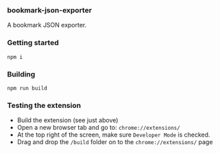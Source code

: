 ### bookmark-json-exporter
A bookmark JSON exporter.

### Getting started
```shell
npm i
```

### Building
```
npm run build
```

### Testing the extension
- Build the extension (see just above)
- Open a new browser tab and go to: `chrome://extensions/`
- At the top right of the screen, make sure `Developer Mode` is checked.
- Drag and drop the `/build` folder on to the `chrome://extensions/` page
